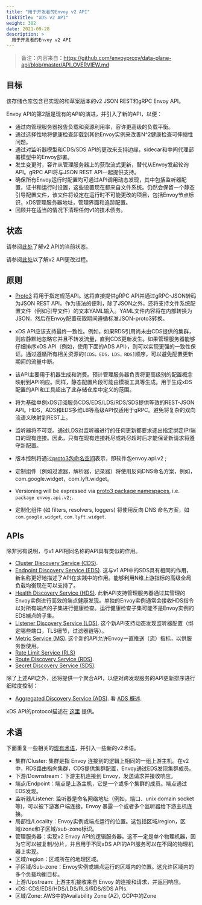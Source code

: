 ```yaml
---
title: "用于开发者的Envoy v2 API"
linkTitle: "xDS v2 API"
weight: 302
date: 2021-09-28
description: >
  用于开发者的Envoy v2 API
---
```


> 备注：内容来自：https://github.com/envoyproxy/data-plane-api/blob/master/API_OVERVIEW.md

## 目标

该存储仓库包含已实现的和草案版本的v2 JSON REST和gRPC Envoy API。

Envoy API的第2版是现有的API的演进，并引入了新的API，以便：

- 通过向管理服务器报告负载和资源利用率，容许更高级的负载平衡。
- 通过选择性地将健康检查卸载到其他Envoy实例来改善N^2健康检查可伸缩性问题。
- 通过对监听器模型和CDS/SDS API的更改来支持边缘，sidecar和中间代理部署模型中的Envoy部署。
- 发生变更时，容许从管理服务器上的获取流式更新，替代从Envoy发起轮询API。gRPC API将与JSON REST API一起提供支持。
- 确保所有Envoy运行时配置均可通过API调用动态发现，其中包括监听器配置，证书和运行时设置，这些设置现在都来自文件系统。仍然会保留一个静态引导配置文件，该文件将设定在运行时不可能更改的项目，包括Envoy节点标识，xDS管理服务器地址，管理界面和追踪配置。
- 回顾并在适当的情况下清理任何v1的技术债务。

## 状态

请参阅[此处](https://www.envoyproxy.io/docs/envoy/latest/configuration/overview/v2_overview.html#status)了解v2 API的当前状态。

请参阅[此处](https://github.com/envoyproxy/data-plane-api/blob/master/CONTRIBUTING.md#api-changes)以了解v2 API更改过程。

## 原则

- [Proto3](https://developers.google.com/protocol-buffers/docs/proto3) 将用于指定规范API。这将直接提供gRPC API并通过gRPC-JSON转码为JSON REST API。作为语法的便利，除了JSON之外，还将支持文件系统配置文件（例如引导文件）的文本YAML输入。YAML文件内容将在内部转换为JSON，然后在Envoy配置获取期间遵循标准JSON-proto3转换。
- xDS API应该支持最终一致性。例如，如果RDS引用尚未由CDS提供的集群，则应静默地忽略它并且不转发流量，直到CDS更新发生。如果管理服务器能够仔细排序xDS API（例如，使用下面的ADS API），则可以实现更强的一致性保证。通过遵循所有相关资源的`[CDS，EDS，LDS，RDS]`顺序，可以避免配置更新期间的流量中断。
- 该API主要用于机器生成和消费。预计管理服务器负责将更高级别的配置概念映射到API响应。同样，静态配置片段可能由模板工具等生成。用于生成xDS配置的API和工具超出了此存储仓库中定义的范围。


- 将为基础单例xDS订阅服务CDS/EDS/LDS/RDS/SDS提供等效的REST-JSON API。HDS，ADS和EDS多维LB等高级API仅适用于gRPC。避免将复杂的双向流语义映射到REST上。
- 监听器将不可变。通过LDS对监听器进行的任何更新都要求逐出指定绑定IP/端口的现有连接。因此，只有在现有连接耗尽或耗尽超时后才能保证新请求将遵守新配置。
- 版本控制将通过[proto3包命名空间](https://developers.google.com/protocol-buffers/docs/proto3#packages)表示，即软件包envoy.api.v2 ;
- 定制组件（例如过滤器，解析器，记录器）将使用反向DNS命名方案，例如， com.google.widget，com.lyft.widget。
- Versioning will be expressed via [proto3 package namespaces](https://developers.google.com/protocol-buffers/docs/proto3#packages), i.e. `package envoy.api.v2;`.
- 定制化组件 (如 filters, resolvers, loggers) 将使用反向 DNS 命名方案，如 `com.google.widget`, `com.lyft.widget`.

## APIs

除非另有说明，与v1 API相同名称的API具有类似的作用。

- [Cluster Discovery Service (CDS)](https://github.com/envoyproxy/data-plane-api/blob/master/envoy/api/v2/cds.proto).
- [Endpoint Discovery Service (EDS)](https://github.com/envoyproxy/data-plane-api/blob/master/envoy/api/v2/eds.proto). 这与v1 API中的SDS具有相同的作用，新名称更好地描述了API在实践中的作用。能够利用N维上游指标的高级全局负载均衡现在可以支持了。
- [Health Discovery Service (HDS)](https://github.com/envoyproxy/data-plane-api/blob/master/envoy/service/discovery/v2/hds.proto). 此新API支持管理服务器通过其管理的Envoy实例进行高效的端点健康发现。单独的Envoy实例通常会接收HDS指令以对所有端点的子集进行健康检查。运行健康检查子集可能不是Envoy实例的EDS端点的子集。
- [Listener Discovery Service (LDS)](https://github.com/envoyproxy/data-plane-api/blob/master/envoy/api/v2/lds.proto). 这个新API支持动态发现监听器配置（绑定哪些端口，TLS细节，过滤器链等）。
- [Metric Service (MS)](https://github.com/envoyproxy/data-plane-api/blob/master/envoy/service/metrics/v2/metrics_service.proto). 这个新的API允许Envoy一直推送（流）指标，以供服务器使用。
- [Rate Limit Service (RLS)](https://github.com/envoyproxy/data-plane-api/blob/master/envoy/service/ratelimit/v2/rls.proto)
- [Route Discovery Service (RDS)](https://github.com/envoyproxy/data-plane-api/blob/master/envoy/api/v2/rds.proto).
- [Secret Discovery Service (SDS)](https://github.com/envoyproxy/data-plane-api/blob/master/envoy/service/discovery/v2/sds.proto).

除了上述API之外，还将提供一个聚合API，以便对跨发现服务的API更新排序进行细粒度控制：

- [Aggregated Discovery Service (ADS)](https://github.com/envoyproxy/data-plane-api/blob/master/envoy/api/v2/discovery.proto). 看 [ADS 概述](https://www.envoyproxy.io/docs/envoy/latest/configuration/overview/v2_overview#aggregated-discovery-service).

xDS API的protocol描述在 [这里](https://github.com/envoyproxy/data-plane-api/blob/master/XDS_PROTOCOL.md) 提供。

## 术语

下面重复一些相关的[现有术语](https://www.envoyproxy.io/docs/envoy/latest/intro/arch_overview/terminology.html)，并引入一些新的v2术语。

- 集群/Cluster: 集群是指 Envoy 连接到的逻辑上相同的一组上游主机。在v2中，RDS路由指向集群，CDS提供集群配置，Envoy通过EDS发现集群成员。
- 下游/Downstream：下游主机连接到 Envoy，发送请求并接收响应。
- 端点/Endpoint：端点是上游主机，它是一个或多个集群的成员。端点通过EDS发现。
- 监听器/Listener: 监听器是命名网络地址（例如，端口、unix domain socket等)，可以被下游客户端连接。Envoy 暴露一个或者多个监听器给下游主机连接。
- 局部性/Locality：Envoy实例或端点运行的位置。这包括区域/region，区域/zone和子区域/sub-zone标识。
- 管理服务器：实现v2 Envoy API的逻辑服务器。这不一定是单个物理机器，因为它可以被复制/分片，并且用于不同xDS API的API服务可以在不同的物理机器上实现。
- 区域/region：区域所在的地理区域。
- 子区域/Sub-zone：Envoy实例或端点运行的区域内的位置。这允许区域内的多个负载均衡目标。
- 上游/Upstream: 上游主机接收来自 Envoy 的连接和请求，并返回响应。
- xDS: CDS/EDS/HDS/LDS/RLS/RDS/SDS APIs.
- 区域/Zone: AWS中的Availability Zone (AZ), GCP中的Zone

